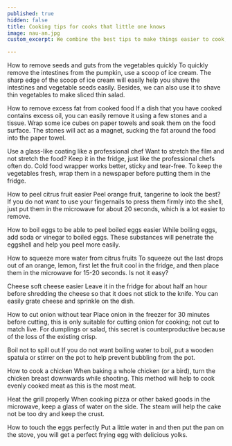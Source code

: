 ```yaml
---
published: true
hidden: false
title: Cooking tips for cooks that little one knows
image: nau-an.jpg
custom_excerpt: We combine the best tips to make things easier to cook, preserve food, clean kitchen utensils ... invite you to refer.

---
```


How to remove seeds and guts from the vegetables quickly
To quickly remove the intestines from the pumpkin, use a scoop of ice cream. The sharp edge of the scoop of ice cream will easily help you shave the intestines and vegetable seeds easily. Besides, we can also use it to shave thin vegetables to make sliced ​​thin salad.

How to remove excess fat from cooked food
If a dish that you have cooked contains excess oil, you can easily remove it using a few stones and a tissue. Wrap some ice cubes on paper towels and soak them on the food surface. The stones will act as a magnet, sucking the fat around the food into the paper towel.

Use a glass-like coating like a professional chef
Want to stretch the film and not stretch the food? Keep it in the fridge, just like the professional chefs often do. Cold food wrapper works better, sticky and tear-free. To keep the vegetables fresh, wrap them in a newspaper before putting them in the fridge.

How to peel citrus fruit easier
Peel orange fruit, tangerine to look the best? If you do not want to use your fingernails to press them firmly into the shell, just put them in the microwave for about 20 seconds, which is a lot easier to remove.

How to boil eggs to be able to peel boiled eggs easier
While boiling eggs, add soda or vinegar to boiled eggs. These substances will penetrate the eggshell and help you peel more easily.

How to squeeze more water from citrus fruits
To squeeze out the last drops out of an orange, lemon, first let the fruit cool in the fridge, and then place them in the microwave for 15-20 seconds. Is not it easy?

Cheese soft cheese easier
Leave it in the fridge for about half an hour before shredding the cheese so that it does not stick to the knife. You can easily grate cheese and sprinkle on the dish.

How to cut onion without tear
Place onion in the freezer for 30 minutes before cutting, this is only suitable for cutting onion for cooking; not cut to match live. For dumplings or salad, this secret is counterproductive because of the loss of the existing crisp.

Boil not to spill out
If you do not want boiling water to boil, put a wooden spatula or stirrer on the pot to help prevent bubbling from the pot.

How to cook a chicken
When baking a whole chicken (or a bird), turn the chicken breast downwards while shooting. This method will help to cook evenly cooked meat as this is the most meat.

Heat the grill properly
When cooking pizza or other baked goods in the microwave, keep a glass of water on the side. The steam will help the cake not be too dry and keep the crust.

How to touch the eggs perfectly
Put a little water in and then put the pan on the stove, you will get a perfect frying egg with delicious yolks.